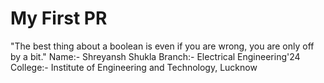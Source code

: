 # My First PR
"The best thing about a boolean is even if you are wrong, you are only off by a bit."
Name:- Shreyansh Shukla
Branch:- Electrical Engineering'24
College:- Institute of Engineering and Technology, Lucknow